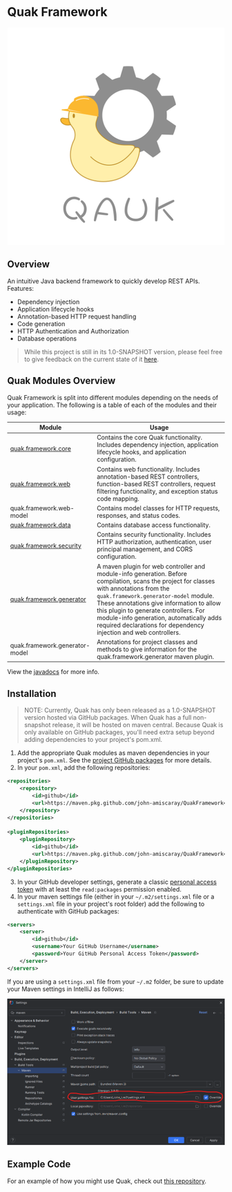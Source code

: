 # Quak Framework

<picture>
  <source srcset="assets/logo/quak_logo_dark.png" media="(prefers-color-scheme: dark)">
  <source srcset="assets/logo/quak_logo_light.png" media="(prefers-color-scheme: light)">
  <img src="assets/logo/quak_logo_light.png" alt="Quak logo">
</picture>

## Overview

An intuitive Java backend framework to quickly develop REST APIs. Features:
- Dependency injection
- Application lifecycle hooks
- Annotation-based HTTP request handling
- Code generation
- HTTP Authentication and Authorization
- Database operations

> While this project is still in its 1.0-SNAPSHOT version, please feel free to give feedback on the current state of it [here](https://forms.gle/8hzAeV2Ae1p9ksYcA).

## Quak Modules Overview

Quak Framework is split into different modules depending on the needs of your application. The following is a table of each of the modules and their usage:

| Module                                                       | Usage                                                                                                                                                                                                                                                                                                                                                                                  |
|--------------------------------------------------------------|----------------------------------------------------------------------------------------------------------------------------------------------------------------------------------------------------------------------------------------------------------------------------------------------------------------------------------------------------------------------------------------|
| [quak.framework.core](user-guide/quak_core.md)               | Contains the core Quak functionality. Includes dependency injection, application lifecycle hooks, and application configuration.                                                                                                                                                                                                                                                       |
| [quak.framework.web](user-guide/quak_web.md)                 | Contains web functionality. Includes annotation-based REST controllers, function-based REST controllers, request filtering functionality, and exception status code mapping.                                                                                                                                                                                                           |
| quak.framework.web-model                                     | Contains model classes for HTTP requests, responses, and status codes.                                                                                                                                                                                                                                                                                                                 |
| [quak.framework.data](user-guide/quak_data.md)               | Contains database access functionality.                                                                                                                                                                                                                                                                                                                                                |
| [quak.framework.security](user-guide/quak_security.md)       | Contains security functionality. Includes HTTP authorization, authentication, user principal management, and CORS configuration.                                                                                                                                                                                                                                                       |
| [quak.framework.generator](user-guide/quak_generator_api.md) | A maven plugin for web controller and module-info generation. Before compilation, scans the project for classes with annotations from the `quak.framework.generator-model` module. These annotations give information to allow this plugin to generate controllers. For module-info generation, automatically adds required declarations for dependency injection and web controllers. |
| quak.framework.generator-model                               | Annotations for project classes and methods to give information for the quak.framework.generator maven plugin.                                                                                                                                                                                                                                                                         |

View the [javadocs](https://john-amiscaray.github.io/QuakFramework/) for more info.

## Installation

> NOTE: Currently, Quak has only been released as a 1.0-SNAPSHOT version hosted via GitHub packages. When Quak has a full non-snapshot release, it will be hosted on maven central. Because Quak is only available on GitHub packages, you'll need extra setup beyond adding dependencies to your project's pom.xml.

1. Add the appropriate Quak modules as maven dependencies in your project's `pom.xml`. See the [project GitHub packages](https://github.com/john-amiscaray/QuakFramework/packages) for more details.
2. In your `pom.xml`, add the following repositories:
```xml
<repositories>
    <repository>
        <id>github</id>
        <url>https://maven.pkg.github.com/john-amiscaray/QuakFramework</url>
    </repository>
</repositories>

<pluginRepositories>
    <pluginRepository>
        <id>github</id>
        <url>https://maven.pkg.github.com/john-amiscaray/QuakFramework</url>
    </pluginRepository>
</pluginRepositories>
```
3. In your GitHub developer settings, generate a classic [personal access token](https://docs.github.com/en/authentication/keeping-your-account-and-data-secure/managing-your-personal-access-tokens) with at least the `read:packages` permission enabled.
4. In your maven settings file (either in your `~/.m2/settings.xml` file or a `settings.xml` file in your project's root folder) add the following to authenticate with GitHub packages:
```xml
<servers>
    <server>
        <id>github</id>
        <username>Your GitHub Username</username>
        <password>Your GitHub Personal Access Token</password>
    </server>
</servers>
```
If you are using a `settings.xml` file from your `~/.m2` folder, be sure to update your Maven settings in IntelliJ as follows:

![IntelliJ Maven Settings](assets/user-guide/mvn-settings.png)

## Example Code

For an example of how you might use Quak, check out [this repository](https://github.com/john-amiscaray/QuakExample).